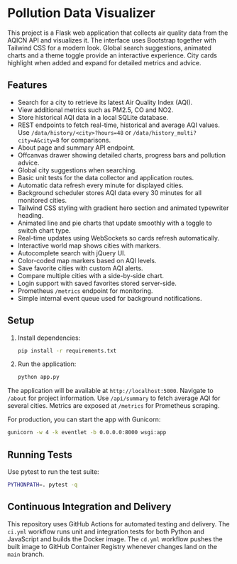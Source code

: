 # Pollution Data Visualizer

This project is a Flask web application that collects air quality data from the AQICN API and visualizes it.
The interface uses Bootstrap together with Tailwind CSS for a modern look. Global search suggestions, animated charts and a theme toggle provide an interactive experience. City cards highlight when added and expand for detailed metrics and advice.

## Features
- Search for a city to retrieve its latest Air Quality Index (AQI).
- View additional metrics such as PM2.5, CO and NO2.
- Store historical AQI data in a local SQLite database.
- REST endpoints to fetch real-time, historical and average AQI values. Use `/data/history/<city>?hours=48` or `/data/history_multi?city=A&city=B` for comparisons.
- About page and summary API endpoint.
- Offcanvas drawer showing detailed charts, progress bars and pollution advice.
- Global city suggestions when searching.
- Basic unit tests for the data collector and application routes.
- Automatic data refresh every minute for displayed cities.
- Background scheduler stores AQI data every 30 minutes for all monitored cities.
- Tailwind CSS styling with gradient hero section and animated typewriter heading.
- Animated line and pie charts that update smoothly with a toggle to switch chart type.
- Real-time updates using WebSockets so cards refresh automatically.
- Interactive world map shows cities with markers.
- Autocomplete search with jQuery UI.
- Color-coded map markers based on AQI levels.
- Save favorite cities with custom AQI alerts.
- Compare multiple cities with a side-by-side chart.
- Login support with saved favorites stored server-side.
- Prometheus `/metrics` endpoint for monitoring.
- Simple internal event queue used for background notifications.

## Setup
1. Install dependencies:
   ```bash
   pip install -r requirements.txt
   ```
2. Run the application:
   ```bash
   python app.py
   ```
The application will be available at `http://localhost:5000`.
Navigate to `/about` for project information. Use `/api/summary` to fetch average AQI for several cities.
Metrics are exposed at `/metrics` for Prometheus scraping.

For production, you can start the app with Gunicorn:
```bash
gunicorn -w 4 -k eventlet -b 0.0.0.0:8000 wsgi:app
```

## Running Tests
Use pytest to run the test suite:
```bash
PYTHONPATH=. pytest -q
```


## Continuous Integration and Delivery
This repository uses GitHub Actions for automated testing and delivery.
The `ci.yml` workflow runs unit and integration tests for both Python and JavaScript
and builds the Docker image. The `cd.yml` workflow pushes the built image
to GitHub Container Registry whenever changes land on the `main` branch.

